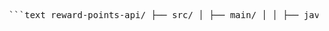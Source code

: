 <pre> ```text reward-points-api/ ├── src/ │ ├── main/ │ │ ├── java/ │ │ │ └── com/ │ │ │ └── example/ │ │ │ └── rewardpointapi/ │ │ │ ├── controller/ │ │ │ │ └── RewardController.java │ │ │ ├── dto/ │ │ │ │ ├── RewardDTO.java │ │ │ │ └── TransactionRequestDTO.java │ │ │ ├── entity/ │ │ │ │ └── Transaction.java │ │ │ ├── exception/ │ │ │ │ ├── GlobalExceptionHandler.java │ │ │ │ ├── NoTransactionDataFoundException.java │ │ │ │ └── ResourceNotFoundException.java │ │ │ ├── repository/ │ │ │ │ └── TransactionRepository.java │ │ │ ├── service/ │ │ │ │ ├── RewardService.java │ │ │ │ └── RewardServiceImpl.java │ │ │ └── RewardPointsApiApplication.java │ │ └── resources/ │ │ └── application.properties │ └── test/ │ └── java/ │ └── com/ │ └── example/ │ └── rewardpointapi/ │ ├── RewardControllerTest.java │ ├── RewardServiceTest.java │ └── RewardPointsApiApplicationTests.java ├── .gitignore ├── pom.xml └── README.md ``` </pre>